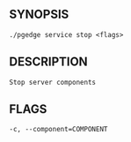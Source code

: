 
## SYNOPSIS
    ./pgedge service stop <flags>

## DESCRIPTION
    Stop server components

## FLAGS
    -c, --component=COMPONENT
    
    

